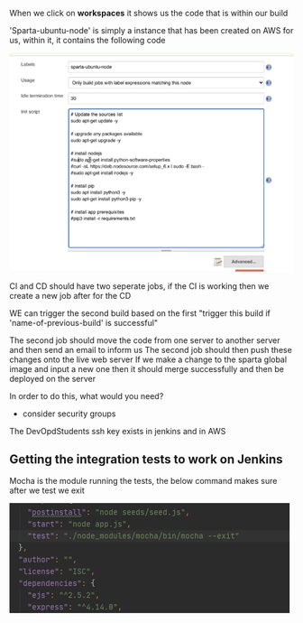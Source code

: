



When we click on **workspaces** it shows us the code that is within our build


'Sparta-ubuntu-node' is simply a instance that has been created on AWS for us, within it, it contains the following 
code

![jenkins-node](images/sparta-ubuntu-node.png)



CI and CD should have two seperate jobs, if the CI is working then we create a new job after for the CD

WE can trigger the second build based on the first
"trigger this build if 'name-of-previous-build' is successful"

The second job should move the code from one server to another server and then send an email to inform us
The second job should then push these changes onto the live web server
If we make a change to the sparta global image and input a new one then it should merge successfully and then be deployed
on the server

In order to do this, what would you need? 
- consider security groups

The DevOpdStudents ssh key exists in jenkins and in AWS


## Getting the integration tests to work on Jenkins

Mocha is the module running the tests, the below command makes sure after we test we exit

![](images/mocha-exit.png)